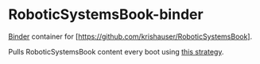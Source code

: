 # RoboticSystemsBook-binder

[Binder](https://mybinder.org) container for [https://github.com/krishauser/RoboticSystemsBook].

Pulls RoboticSystemsBook content every boot using [this strategy](https://discourse.jupyter.org/t/tip-speed-up-binder-launches-by-pulling-github-content-in-a-binder-link-with-nbgitpuller/922).

